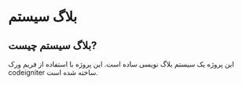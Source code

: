 # بلاگ سیستم

## بلاگ سیستم چیست?

این پروژه یک سیستم بلاگ نویسی ساده است. این پروژه با استفاده از فریم ورک codeigniter ساخته شده است.